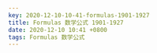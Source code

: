 ```yaml
---
key: 2020-12-10-10-41-formulas-1901-1927
title: Formulas 数学公式 1901-1927
date: 2020-12-10 10:41 +0800
tags: Formulas 数学公式
---
```




<!--more-->
